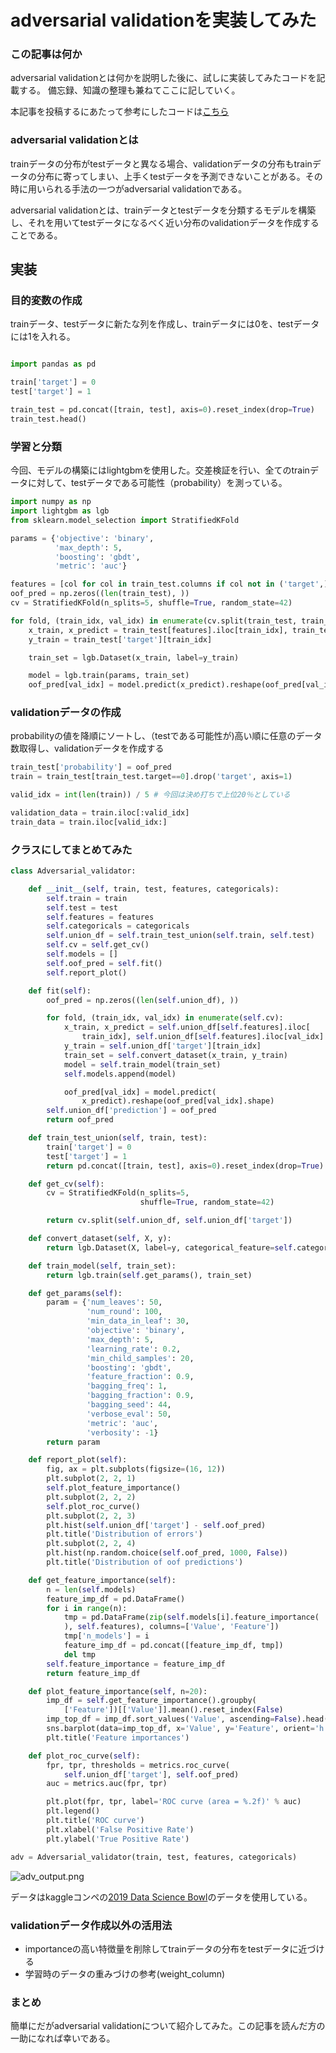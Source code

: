 # adversarial validationを実装してみた
### この記事は何か
adversarial validationとは何かを説明した後に、試しに実装してみたコードを記載する。
備忘録、知識の整理も兼ねてここに記していく。

本記事を投稿するにあたって参考にしたコードは[こちら](https://www.kaggle.com/kingychiu/adversarial-validation-on-ieee-fe-with-some-eda)

### adversarial validationとは
trainデータの分布がtestデータと異なる場合、validationデータの分布もtrainデータの分布に寄ってしまい、上手くtestデータを予測できないことがある。その時に用いられる手法の一つがadversarial validationである。

adversarial validationとは、trainデータとtestデータを分類するモデルを構築し、それを用いてtestデータになるべく近い分布のvalidationデータを作成することである。


## 実装
### 目的変数の作成
trainデータ、testデータに新たな列を作成し、trainデータには0を、testデータには1を入れる。

```python

import pandas as pd

train['target'] = 0
test['target'] = 1

train_test = pd.concat([train, test], axis=0).reset_index(drop=True)
train_test.head()

```

### 学習と分類
今回、モデルの構築にはlightgbmを使用した。交差検証を行い、全てのtrainデータに対して、testデータである可能性（probability）を測っている。

```python
import numpy as np
import lightgbm as lgb
from sklearn.model_selection import StratifiedKFold

params = {'objective': 'binary',
          'max_depth': 5,
          'boosting': 'gbdt',
          'metric': 'auc'}

features = [col for col in train_test.columns if col not in ('target',)]
oof_pred = np.zeros((len(train_test), ))
cv = StratifiedKFold(n_splits=5, shuffle=True, random_state=42)

for fold, (train_idx, val_idx) in enumerate(cv.split(train_test, train_test['target'])):
    x_train, x_predict = train_test[features].iloc[train_idx], train_test[features].iloc[val_idx]
    y_train = train_test['target'][train_idx]

    train_set = lgb.Dataset(x_train, label=y_train)

    model = lgb.train(params, train_set)
    oof_pred[val_idx] = model.predict(x_predict).reshape(oof_pred[val_idx].shape)
```

### validationデータの作成
probabilityの値を降順にソートし、（testである可能性が)高い順に任意のデータ数取得し、validationデータを作成する

```python
train_test['probability'] = oof_pred
train = train_test[train_test.target==0].drop('target', axis=1)

valid_idx = int(len(train)) / 5 # 今回は決め打ちで上位20％としている

validation_data = train.iloc[:valid_idx]
train_data = train.iloc[valid_idx:]
```

### クラスにしてまとめてみた
```python
class Adversarial_validator:

    def __init__(self, train, test, features, categoricals):
        self.train = train
        self.test = test
        self.features = features
        self.categoricals = categoricals
        self.union_df = self.train_test_union(self.train, self.test)
        self.cv = self.get_cv()
        self.models = []
        self.oof_pred = self.fit()
        self.report_plot()

    def fit(self):
        oof_pred = np.zeros((len(self.union_df), ))

        for fold, (train_idx, val_idx) in enumerate(self.cv):
            x_train, x_predict = self.union_df[self.features].iloc[
                train_idx], self.union_df[self.features].iloc[val_idx]
            y_train = self.union_df['target'][train_idx]
            train_set = self.convert_dataset(x_train, y_train)
            model = self.train_model(train_set)
            self.models.append(model)

            oof_pred[val_idx] = model.predict(
                x_predict).reshape(oof_pred[val_idx].shape)
        self.union_df['prediction'] = oof_pred
        return oof_pred

    def train_test_union(self, train, test):
        train['target'] = 0
        test['target'] = 1
        return pd.concat([train, test], axis=0).reset_index(drop=True)

    def get_cv(self):
        cv = StratifiedKFold(n_splits=5,
                             shuffle=True, random_state=42)

        return cv.split(self.union_df, self.union_df['target'])

    def convert_dataset(self, X, y):
        return lgb.Dataset(X, label=y, categorical_feature=self.categoricals)

    def train_model(self, train_set):
        return lgb.train(self.get_params(), train_set)

    def get_params(self):
        param = {'num_leaves': 50,
                 'num_round': 100,
                 'min_data_in_leaf': 30,
                 'objective': 'binary',
                 'max_depth': 5,
                 'learning_rate': 0.2,
                 'min_child_samples': 20,
                 'boosting': 'gbdt',
                 'feature_fraction': 0.9,
                 'bagging_freq': 1,
                 'bagging_fraction': 0.9,
                 'bagging_seed': 44,
                 'verbose_eval': 50,
                 'metric': 'auc',
                 'verbosity': -1}
        return param

    def report_plot(self):
        fig, ax = plt.subplots(figsize=(16, 12))
        plt.subplot(2, 2, 1)
        self.plot_feature_importance()
        plt.subplot(2, 2, 2)
        self.plot_roc_curve()
        plt.subplot(2, 2, 3)
        plt.hist(self.union_df['target'] - self.oof_pred)
        plt.title('Distribution of errors')
        plt.subplot(2, 2, 4)
        plt.hist(np.random.choice(self.oof_pred, 1000, False))
        plt.title('Distribution of oof predictions')

    def get_feature_importance(self):
        n = len(self.models)
        feature_imp_df = pd.DataFrame()
        for i in range(n):
            tmp = pd.DataFrame(zip(self.models[i].feature_importance(
            ), self.features), columns=['Value', 'Feature'])
            tmp['n_models'] = i
            feature_imp_df = pd.concat([feature_imp_df, tmp])
            del tmp
        self.feature_importance = feature_imp_df
        return feature_imp_df

    def plot_feature_importance(self, n=20):
        imp_df = self.get_feature_importance().groupby(
            ['Feature'])[['Value']].mean().reset_index(False)
        imp_top_df = imp_df.sort_values('Value', ascending=False).head(n)
        sns.barplot(data=imp_top_df, x='Value', y='Feature', orient='h')
        plt.title('Feature importances')

    def plot_roc_curve(self):
        fpr, tpr, thresholds = metrics.roc_curve(
            self.union_df['target'], self.oof_pred)
        auc = metrics.auc(fpr, tpr)

        plt.plot(fpr, tpr, label='ROC curve (area = %.2f)' % auc)
        plt.legend()
        plt.title('ROC curve')
        plt.xlabel('False Positive Rate')
        plt.ylabel('True Positive Rate')

adv = Adversarial_validator(train, test, features, categoricals)
```
![adv_output.png](https://qiita-image-store.s3.ap-northeast-1.amazonaws.com/0/586627/1c73bf6e-253d-d0bc-4092-d0aa32ff0116.png)

データはkaggleコンペの[2019 Data Science Bowl](https://www.kaggle.com/c/data-science-bowl-2019)のデータを使用している。

### validationデータ作成以外の活用法
- importanceの高い特徴量を削除してtrainデータの分布をtestデータに近づける
- 学習時のデータの重みづけの参考(weight_column)

### まとめ
簡単にだがadversarial validationについて紹介してみた。この記事を読んだ方の一助になれば幸いである。

